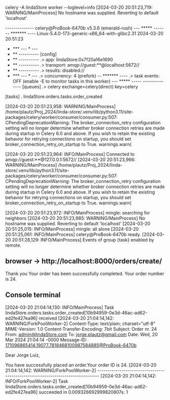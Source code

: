  celery -A lindaStore worker --loglevel=info
[2024-03-20 20:51:23,719: WARNING/MainProcess] No hostname was supplied. Reverting to default 'localhost'
 
 -------------- celery@ProBook-6470b v5.3.6 (emerald-rush)
--- ***** ----- 
-- ******* ---- Linux-5.4.0-173-generic-x86_64-with-glibc2.31 2024-03-20 20:51:23
- *** --- * --- 
- ** ---------- [config]
- ** ---------- .> app:         lindaStore:0x7f20a16e1690
- ** ---------- .> transport:   amqp://guest:**@localhost:5672//
- ** ---------- .> results:     disabled://
- *** --- * --- .> concurrency: 4 (prefork)
-- ******* ---- .> task events: OFF (enable -E to monitor tasks in this worker)
--- ***** ----- 
 -------------- [queues]
                .> celery           exchange=celery(direct) key=celery
                

[tasks]
  . lindaStore.orders.tasks.order_created

[2024-03-20 20:51:23,958: WARNING/MainProcess] /home/plautz/Proj_2024/linda-store/.venv/lib/python3.11/site-packages/celery/worker/consumer/consumer.py:507: CPendingDeprecationWarning: The broker_connection_retry configuration setting will no longer determine
whether broker connection retries are made during startup in Celery 6.0 and above.
If you wish to retain the existing behavior for retrying connections on startup,
you should set broker_connection_retry_on_startup to True.
  warnings.warn(

[2024-03-20 20:51:23,964: INFO/MainProcess] Connected to amqp://guest:**@127.0.0.1:5672//
[2024-03-20 20:51:23,966: WARNING/MainProcess] /home/plautz/Proj_2024/linda-store/.venv/lib/python3.11/site-packages/celery/worker/consumer/consumer.py:507: CPendingDeprecationWarning: The broker_connection_retry configuration setting will no longer determine
whether broker connection retries are made during startup in Celery 6.0 and above.
If you wish to retain the existing behavior for retrying connections on startup,
you should set broker_connection_retry_on_startup to True.
  warnings.warn(

[2024-03-20 20:51:23,972: INFO/MainProcess] mingle: searching for neighbors
[2024-03-20 20:51:23,985: WARNING/MainProcess] No hostname was supplied. Reverting to default 'localhost'
[2024-03-20 20:51:25,015: INFO/MainProcess] mingle: all alone
[2024-03-20 20:51:25,061: INFO/MainProcess] celery@ProBook-6470b ready.
[2024-03-20 20:51:28,129: INFO/MainProcess] Events of group {task} enabled by remote.


## browser -> http://localhost:8000/orders/create/

Thank you
Your order has been successfully completed. Your order number is 24.


## Console terminal 

[2024-03-20 21:04:14,130: INFO/MainProcess] Task lindaStore.orders.tasks.order_created[10b94959-0e3d-46ac-ad62-ed2fe427ea96] received
[2024-03-20 21:04:14,142: WARNING/ForkPoolWorker-2] Content-Type: text/plain; charset="utf-8"
MIME-Version: 1.0
Content-Transfer-Encoding: 7bit
Subject: Order nr. 24
From: admin@lindaStore.com
To: jorge.plautz@gmail.com
Date: Wed, 20 Mar 2024 21:04:14 -0000
Message-ID: <171096865414.19077.7818468100987584885@ProBook-6470b>

Dear Jorge Luiz,

You have successfully placed an order.Your order ID is 24.
[2024-03-20 21:04:14,142: WARNING/ForkPoolWorker-2] -------------------------------------------------------------------------------
[2024-03-20 21:04:14,142: INFO/ForkPoolWorker-2] Task lindaStore.orders.tasks.order_created[10b94959-0e3d-46ac-ad62-ed2fe427ea96] succeeded in 0.009326692999820807s: 1
